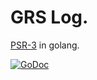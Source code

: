  # GRS Log.

[PSR-3](https://github.com/php-fig/fig-standards/blob/master/accepted/PSR-3-logger-interface.md) in golang.

[![GoDoc](https://godoc.org/github.com/scristofari/gsr-log?status.svg)](https://godoc.org/github.com/scristofari/gsr-log)
